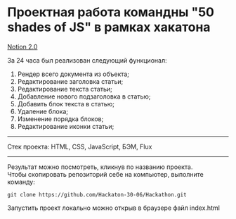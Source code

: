 <h1> Проектная работа командны "50 shades of JS" в рамках хакатона</h1>

[Notion 2.0](https://hackaton-30-06.github.io/Hackathon/)

За 24 часа был реализован следующий функционал:
<ol>
  <li>Рендер всего документа из объекта;</li>  
  <li>Редактирование заголовка статьи;</li>
  <li>Редактирование текста статьи;</li>
  <li>Добавление нового подзаголовка в статью;</li>
  <li>Добавить блок текста в статью;</li>
  <li>Удаление блока;</li>
  <li>Изменение порядка блоков;</li>
  <li>Редактирование иконки статьи;</li>
</ol> 

---
Стек проекта: HTML, CSS, JavaScript, БЭМ, Flux

---
Результат можно посмотреть, кликнув по названию проекта.  
Чтобы скопировать репозиторий себе на компьютер, выполните команду:
```
git clone https://github.com/Hackaton-30-06/Hackathon.git
```
Запустить проект локально можно открыв в браузере файл index.html
